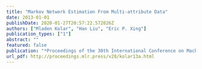 ```yaml
---
title: "Markov Network Estimation From Multi-attribute Data"
date: 2013-01-01
publishDate: 2020-01-27T20:57:22.572026Z
authors: ["Mladen Kolar", "Han Liu", "Eric P. Xing"]
publication_types: ["1"]
abstract: ""
featured: false
publication: "*Proceedings of the 30th International Conference on Machine Learning*"
url_pdf: http://proceedings.mlr.press/v28/kolar13a.html
---
```

